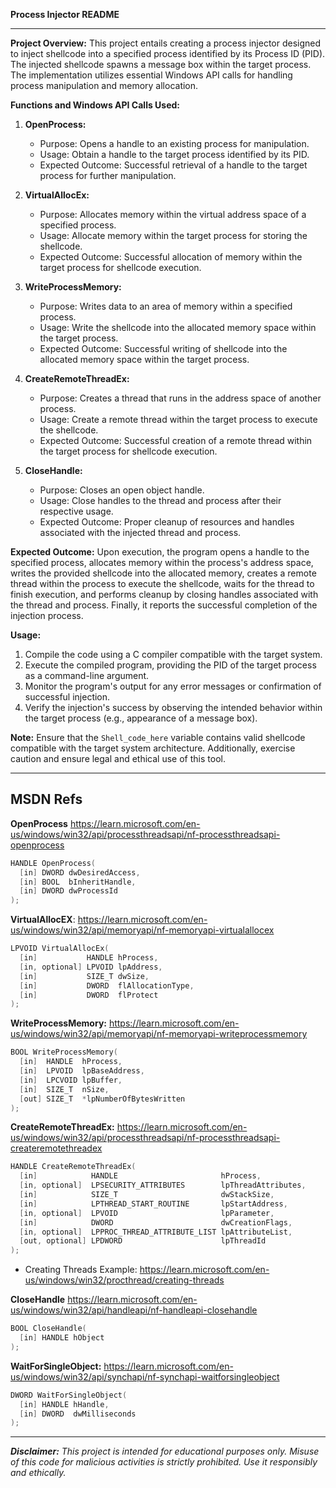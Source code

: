 **Process Injector README**

---

**Project Overview:** This project entails creating a process injector designed to inject shellcode into a specified process identified by its Process ID (PID). The injected shellcode spawns a message box within the target process. The implementation utilizes essential Windows API calls for handling process manipulation and memory allocation.

**Functions and Windows API Calls Used:**

1. **OpenProcess:**
    
    - Purpose: Opens a handle to an existing process for manipulation.
    - Usage: Obtain a handle to the target process identified by its PID.
    - Expected Outcome: Successful retrieval of a handle to the target process for further manipulation.
2. **VirtualAllocEx:**
    
    - Purpose: Allocates memory within the virtual address space of a specified process.
    - Usage: Allocate memory within the target process for storing the shellcode.
    - Expected Outcome: Successful allocation of memory within the target process for shellcode execution.
3. **WriteProcessMemory:**
    
    - Purpose: Writes data to an area of memory within a specified process.
    - Usage: Write the shellcode into the allocated memory space within the target process.
    - Expected Outcome: Successful writing of shellcode into the allocated memory space within the target process.
4. **CreateRemoteThreadEx:**
    
    - Purpose: Creates a thread that runs in the address space of another process.
    - Usage: Create a remote thread within the target process to execute the shellcode.
    - Expected Outcome: Successful creation of a remote thread within the target process for shellcode execution.
5. **CloseHandle:**
    
    - Purpose: Closes an open object handle.
    - Usage: Close handles to the thread and process after their respective usage.
    - Expected Outcome: Proper cleanup of resources and handles associated with the injected thread and process.

**Expected Outcome:** Upon execution, the program opens a handle to the specified process, allocates memory within the process's address space, writes the provided shellcode into the allocated memory, creates a remote thread within the process to execute the shellcode, waits for the thread to finish execution, and performs cleanup by closing handles associated with the thread and process. Finally, it reports the successful completion of the injection process.

**Usage:**

1. Compile the code using a C compiler compatible with the target system.
2. Execute the compiled program, providing the PID of the target process as a command-line argument.
3. Monitor the program's output for any error messages or confirmation of successful injection.
4. Verify the injection's success by observing the intended behavior within the target process (e.g., appearance of a message box).

**Note:** Ensure that the `Shell_code_here` variable contains valid shellcode compatible with the target system architecture. Additionally, exercise caution and ensure legal and ethical use of this tool.

---
## MSDN Refs

**OpenProcess**
https://learn.microsoft.com/en-us/windows/win32/api/processthreadsapi/nf-processthreadsapi-openprocess

```c++
HANDLE OpenProcess(
  [in] DWORD dwDesiredAccess,
  [in] BOOL  bInheritHandle,
  [in] DWORD dwProcessId
);
```

**VirtualAllocEX**:
https://learn.microsoft.com/en-us/windows/win32/api/memoryapi/nf-memoryapi-virtualallocex

```c++
LPVOID VirtualAllocEx(
  [in]           HANDLE hProcess,
  [in, optional] LPVOID lpAddress,
  [in]           SIZE_T dwSize,
  [in]           DWORD  flAllocationType,
  [in]           DWORD  flProtect
);
```

**WriteProcessMemory:**
https://learn.microsoft.com/en-us/windows/win32/api/memoryapi/nf-memoryapi-writeprocessmemory

```c++
BOOL WriteProcessMemory(
  [in]  HANDLE  hProcess,
  [in]  LPVOID  lpBaseAddress,
  [in]  LPCVOID lpBuffer,
  [in]  SIZE_T  nSize,
  [out] SIZE_T  *lpNumberOfBytesWritten
);
```

**CreateRemoteThreadEx:**
https://learn.microsoft.com/en-us/windows/win32/api/processthreadsapi/nf-processthreadsapi-createremotethreadex

```c++
HANDLE CreateRemoteThreadEx(
  [in]            HANDLE                       hProcess,
  [in, optional]  LPSECURITY_ATTRIBUTES        lpThreadAttributes,
  [in]            SIZE_T                       dwStackSize,
  [in]            LPTHREAD_START_ROUTINE       lpStartAddress,
  [in, optional]  LPVOID                       lpParameter,
  [in]            DWORD                        dwCreationFlags,
  [in, optional]  LPPROC_THREAD_ATTRIBUTE_LIST lpAttributeList,
  [out, optional] LPDWORD                      lpThreadId
);
```

- Creating Threads Example: https://learn.microsoft.com/en-us/windows/win32/procthread/creating-threads

**CloseHandle**
https://learn.microsoft.com/en-us/windows/win32/api/handleapi/nf-handleapi-closehandle

```C++
BOOL CloseHandle(
  [in] HANDLE hObject
);
```

**WaitForSingleObject:**
https://learn.microsoft.com/en-us/windows/win32/api/synchapi/nf-synchapi-waitforsingleobject

```c++
DWORD WaitForSingleObject(
  [in] HANDLE hHandle,
  [in] DWORD  dwMilliseconds
);
```

---

***Disclaimer:** This project is intended for educational purposes only. Misuse of this code for malicious activities is strictly prohibited. Use it responsibly and ethically.*
